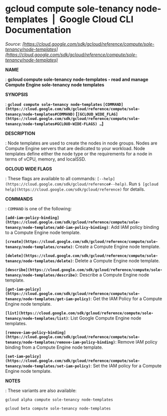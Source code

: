 # gcloud compute sole-tenancy node-templates  |  Google Cloud CLI Documentation

*Source: [https://cloud.google.com/sdk/gcloud/reference/compute/sole-tenancy/node-templates](https://cloud.google.com/sdk/gcloud/reference/compute/sole-tenancy/node-templates)*

**NAME**

: **gcloud compute sole-tenancy node-templates - read and manage Compute Engine sole-tenancy node templates**

**SYNOPSIS**

: **`gcloud compute sole-tenancy node-templates` `[COMMAND](https://cloud.google.com/sdk/gcloud/reference/compute/sole-tenancy/node-templates#COMMAND)` [`[GCLOUD_WIDE_FLAG](https://cloud.google.com/sdk/gcloud/reference/compute/sole-tenancy/node-templates#GCLOUD-WIDE-FLAGS) …`]**

**DESCRIPTION**

: Node templates are used to create the nodes in node groups. Nodes are Compute
Engine servers that are dedicated to your workload. Node templates define either
the node type or the requirements for a node in terms of vCPU, memory, and
localSSD.

**GCLOUD WIDE FLAGS**

: These flags are available to all commands: `[--help](https://cloud.google.com/sdk/gcloud/reference#--help)`.
Run `$ [gcloud help](https://cloud.google.com/sdk/gcloud/reference)` for details.

**COMMANDS**

: ``COMMAND`` is one of the following:

**`[add-iam-policy-binding](https://cloud.google.com/sdk/gcloud/reference/compute/sole-tenancy/node-templates/add-iam-policy-binding)`**:
Add IAM policy binding to a Compute Engine node template.

**`[create](https://cloud.google.com/sdk/gcloud/reference/compute/sole-tenancy/node-templates/create)`**:
Create a Compute Engine node template.

**`[delete](https://cloud.google.com/sdk/gcloud/reference/compute/sole-tenancy/node-templates/delete)`**:
Delete a Compute Engine node template.

**`[describe](https://cloud.google.com/sdk/gcloud/reference/compute/sole-tenancy/node-templates/describe)`**:
Describe a Compute Engine node template.

**`[get-iam-policy](https://cloud.google.com/sdk/gcloud/reference/compute/sole-tenancy/node-templates/get-iam-policy)`**:
Get the IAM Policy for a Compute Engine node template.

**`[list](https://cloud.google.com/sdk/gcloud/reference/compute/sole-tenancy/node-templates/list)`**:
List Google Compute Engine node templates.

**`[remove-iam-policy-binding](https://cloud.google.com/sdk/gcloud/reference/compute/sole-tenancy/node-templates/remove-iam-policy-binding)`**:
Remove IAM policy binding from a Compute Engine node template.

**`[set-iam-policy](https://cloud.google.com/sdk/gcloud/reference/compute/sole-tenancy/node-templates/set-iam-policy)`**:
Set the IAM policy for a Compute Engine node template.

**NOTES**

: These variants are also available:

```
gcloud alpha compute sole-tenancy node-templates
```

```
gcloud beta compute sole-tenancy node-templates
```
